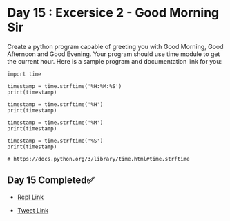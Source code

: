 # Day 15 : Excersice 2 - Good Morning Sir

Create a python program capable of greeting you with Good Morning, Good Afternoon and Good Evening. Your program should use time module to get the current hour. Here is a sample program and documentation link for you:

```
import time

timestamp = time.strftime('%H:%M:%S')
print(timestamp)

timestamp = time.strftime('%H')
print(timestamp)

timestamp = time.strftime('%M')
print(timestamp)

timestamp = time.strftime('%S')
print(timestamp)

# https://docs.python.org/3/library/time.html#time.strftime
```

## Day 15 Completed✅ 

* [Repl Link](https://replit.com/@kishanrajput23/15-Day15-Exercise-2-Good-Morning-Sir)

* [Tweet Link](https://twitter.com/kishan_rajput23/status/1602358428214906880?s=20&t=7QalIh3NzLx-wyGaOjHc4Q)

